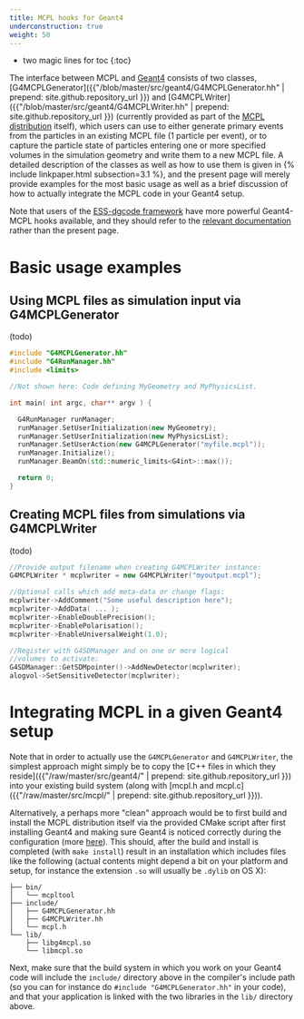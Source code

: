 ```yaml
---
title: MCPL hooks for Geant4
underconstruction: true
weight: 50
---
```


- two magic lines for toc
{:toc}

The interface between MCPL and [Geant4](http://geant4.cern.ch/) consists of two classes, [G4MCPLGenerator]({{"/blob/master/src/geant4/G4MCPLGenerator.hh" | prepend: site.github.repository_url }}) and [G4MCPLWriter]({{"/blob/master/src/geant4/G4MCPLWriter.hh" | prepend: site.github.repository_url }}) (currently provided as part of the [MCPL distribution](LOCAL:get) itself), which users can use to either generate primary events from the particles in an existing MCPL file (1 particle per event), or to capture the particle state of particles entering one or more specified volumes in the simulation geometry and write them to a new MCPL file. A detailed description of the classes as well as how to use them is given in {% include linkpaper.html subsection=3.1 %}, and the present page will merely provide examples for the most basic usage as well as a brief discussion of how to actually integrate the MCPL code in your Geant4 setup.

Note that users of the [ESS-dgcode framework](https://confluence.esss.lu.se/x/lgDD) have more powerful Geant4-MCPL hooks available, and they should refer to the [relevant documentation](https://confluence.esss.lu.se/x/xIDcBw) rather than the present page.

# Basic usage examples

## Using MCPL files as simulation input via G4MCPLGenerator

(todo)

```c++
#include "G4MCPLGenerator.hh"
#include "G4RunManager.hh"
#include <limits>

//Not shown here: Code defining MyGeometry and MyPhysicsList.

int main( int argc, char** argv ) {

  G4RunManager runManager;
  runManager.SetUserInitialization(new MyGeometry);
  runManager.SetUserInitialization(new MyPhysicsList);
  runManager.SetUserAction(new G4MCPLGenerator("myfile.mcpl"));
  runManager.Initialize();
  runManager.BeamOn(std::numeric_limits<G4int>::max());

  return 0;
}
```

## Creating MCPL files from simulations via G4MCPLWriter

(todo)

```c++
//Provide output filename when creating G4MCPLWriter instance:
G4MCPLWriter * mcplwriter = new G4MCPLWriter("myoutput.mcpl");

//Optional calls which add meta-data or change flags:
mcplwriter->AddComment("Some useful description here");
mcplwriter->AddData( ... );
mcplwriter->EnableDoublePrecision();
mcplwriter->EnablePolarisation();
mcplwriter->EnableUniversalWeight(1.0);

//Register with G4SDManager and on one or more logical
//volumes to activate:
G4SDManager::GetSDMpointer()->AddNewDetector(mcplwriter);
alogvol->SetSensitiveDetector(mcplwriter);
```

# Integrating MCPL in a given Geant4 setup

Note that in order to actually use the `G4MCPLGenerator` and `G4MCPLWriter`, the simplest approach might simply be to copy the [C++ files in which they reside]({{"/raw/master/src/geant4/" | prepend: site.github.repository_url }}) into your existing build system (along with [mcpl.h and mcpl.c]({{"/raw/master/src/mcpl/" | prepend: site.github.repository_url }})).

Alternatively, a perhaps more "clean" approach would be to first build and install the MCPL distribution itself via the provided CMake script after first installing Geant4 and making sure Geant4 is noticed correctly during the configuration (more [here](LOCAL:get)). This should, after the build and install is completed (with `make install`) result in an installation which includes files like the following (actual contents might depend a bit on your platform and setup, for instance the extension `.so` will usually be `.dylib` on OS X):

```
├── bin/
│   └── mcpltool
├── include/
│   ├── G4MCPLGenerator.hh
│   ├── G4MCPLWriter.hh
│   └── mcpl.h
└── lib/
    ├── libg4mcpl.so
    └── libmcpl.so
```

Next, make sure that the build system in which you work on your Geant4 code will include the `include/` directory above in the compiler's include path (so you can for instance do `#include "G4MCPLGenerator.hh"` in your code), and that your application is linked with the two libraries in the `lib/` directory above.
